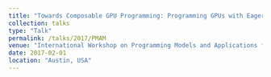 ```yaml
---
title: "Towards Composable GPU Programming: Programming GPUs with Eager Actions and Lazy Views"
collection: talks
type: "Talk"
permalink: /talks/2017/PMAM
venue: "International Workshop on Programming Models and Applications for Multicores and Manycores (PMAM) 2017"
date: 2017-02-01
location: "Austin, USA"
---
```

